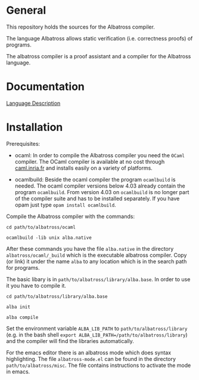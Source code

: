 # General

This repository holds the sources for the Albatross compiler.

The language Albatross allows static verification (i.e. correctness proofs) of
programs.

The albatross compiler is a proof assistant and a compiler for the Albatross
language.


# Documentation

[Language Description](http://www.gitbook.com/book/hbr/alba-lang-description)


# Installation

Prerequisites:

- ocaml: In order to compile the Albatross compiler you need the `OCaml`
  compiler. The OCaml compiler is available at no cost through
  [caml.inria.fr](http://caml.inria.fr) and installs easily on a variety of
  platforms.

- ocamlbuild: Beside the ocaml compiler the program `ocamlbuild` is
  needed. The ocaml compiler versions below 4.03 already contain the program
  `ocamlbuild`. From version 4.03 on `ocamlbuild` is no longer part of the
  compiler suite and has to be installed separately. If you have opam just
  type `opam install ocamlbuild`.


Compile the Albatross compiler with the commands:

    cd path/to/albatross/ocaml

    ocamlbuild -lib unix alba.native


After these commands you have the file `alba.native` in the directory
`albatross/ocaml/_build` which is the executable albatross compiler. Copy (or
link) it under the name `alba` to any location which is in the search path for
programs.

The basic libary is in `path/to/albatross/library/alba.base`. In order to use
it you have to compile it.

    cd path/to/albatross/library/alba.base

    alba init

    alba compile

Set the environment variable `ALBA_LIB_PATH` to `path/to/albatross/library`
(e.g. in the bash shell `export ALBA_LIB_PATH=/path/to/albatross/library`)
and the compiler will find the libraries automatically.

For the emacs editor there is an albatross mode which does syntax
highlighting. The file `albatross-mode.el` can be found in the directory
`path/to/albatross/misc`. The file contains instructions to activate the mode
in emacs.






<!---
Local Variables:
mode: outline
coding: iso-latin-1
outline-regexp: "#+"
End:
-->

